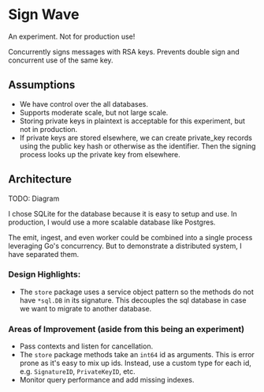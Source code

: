 # Sign Wave

An experiment. Not for production use!

Concurrently signs messages with RSA keys. Prevents double sign and concurrent use of the same key.

## Assumptions
* We have control over the all databases.
* Supports moderate scale, but not large scale.
* Storing private keys in plaintext is acceptable for this experiment, but not in production.
* If private keys are stored elsewhere, we can create private_key records using the public key hash or otherwise as the identifier. Then the signing process looks up the private key from elsewhere.

## Architecture

TODO: Diagram

I chose SQLite for the database because it is easy to setup and use. In production, 
I would use a more scalable database like Postgres.

The emit, ingest, and even worker could be combined into a single process leveraging Go's concurrency. 
But to demonstrate a distributed system, I have separated them.

### Design Highlights:
* The `store` package uses a service object pattern so the methods do not have `*sql.DB` in its signature. This decouples the sql database in case we want to migrate to another database.

### Areas of Improvement (aside from this being an experiment)
* Pass contexts and listen for cancellation.
* The `store` package methods take an `int64` id as arguments. This is error prone as it's easy to mix up ids. Instead, use a custom type for each id, e.g. `SignatureID`, `PrivateKeyID`, etc.
* Monitor query performance and add missing indexes.